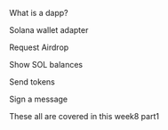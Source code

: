 What is a dapp?

Solana wallet adapter

Request Airdrop

Show SOL balances

Send tokens

Sign a message

These all are covered in this week8 part1
